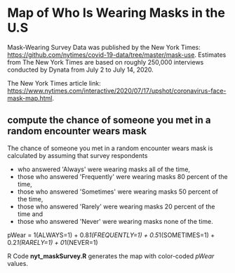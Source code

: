 # Map of Who Is Wearing Masks in the U.S

Mask-Wearing Survey Data was published by the New York Times: https://github.com/nytimes/covid-19-data/tree/master/mask-use.
Estimates from The New York Times are based on roughly 250,000 interviews conducted by Dynata from July 2 to July 14, 2020.

The New York Times article link: https://www.nytimes.com/interactive/2020/07/17/upshot/coronavirus-face-mask-map.html.

## compute the chance of someone you met in a random encounter wears mask

The chance of someone you met in a random encounter wears mask is calculated by assuming that survey respondents 
- who answered 'Always' were wearing masks all of the time, 
- those who answered 'Frequently' were wearing masks 80 percent of the time, 
- those who answered 'Sometimes' were wearing masks 50 percent of the time, 
- those who answered 'Rarely' were wearing masks 20 percent of the time and 
- those who answered 'Never' were wearing masks none of the time.

pWear = 1(ALWAYS=1) + 0.8*1(FREQUENTLY=1) + 0.5*1(SOMETIMES=1) + 0.2*1(RARELY=1) + 0*1(NEVER=1)

R Code __nyt_maskSurvey.R__ generates the map with color-coded $pWear$ values.